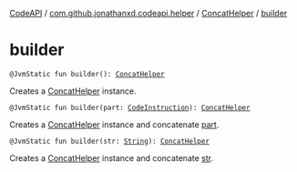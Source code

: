 [CodeAPI](../../index.md) / [com.github.jonathanxd.codeapi.helper](../index.md) / [ConcatHelper](index.md) / [builder](.)

# builder

`@JvmStatic fun builder(): `[`ConcatHelper`](index.md)

Creates a [ConcatHelper](index.md) instance.

`@JvmStatic fun builder(part: `[`CodeInstruction`](../../com.github.jonathanxd.codeapi/-code-instruction.md)`): `[`ConcatHelper`](index.md)

Creates a [ConcatHelper](index.md) instance and concatenate [part](builder.md#com.github.jonathanxd.codeapi.helper.ConcatHelper.Companion$builder(com.github.jonathanxd.codeapi.CodeInstruction)/part).

`@JvmStatic fun builder(str: `[`String`](https://kotlinlang.org/api/latest/jvm/stdlib/kotlin/-string/index.html)`): `[`ConcatHelper`](index.md)

Creates a [ConcatHelper](index.md) instance and concatenate [str](builder.md#com.github.jonathanxd.codeapi.helper.ConcatHelper.Companion$builder(kotlin.String)/str).

